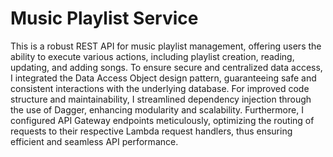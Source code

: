 # Music Playlist Service
This is a robust REST API for music playlist management, 
offering users the ability to execute various actions, including playlist creation,
reading, updating, and adding songs. To ensure secure and centralized data access, 
I integrated the Data Access Object design pattern, guaranteeing safe and 
consistent interactions with the underlying database. For improved code structure 
and maintainability, I streamlined dependency injection through the use of Dagger, 
enhancing modularity and scalability. Furthermore, I configured API Gateway 
endpoints meticulously, optimizing the routing of requests to their respective 
Lambda request handlers, thus ensuring efficient and seamless API performance.                                                                      

